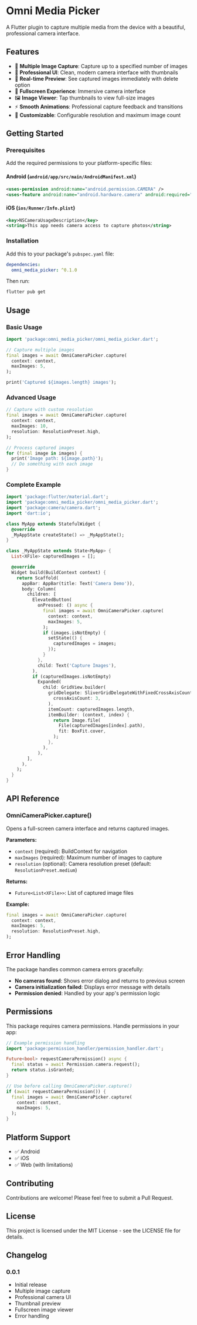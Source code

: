 # Omni Media Picker

A Flutter plugin to capture multiple media from the device with a beautiful, professional camera interface.

## Features

- 📸 **Multiple Image Capture**: Capture up to a specified number of images
- 🎨 **Professional UI**: Clean, modern camera interface with thumbnails
- 🔄 **Real-time Preview**: See captured images immediately with delete option
- 📱 **Fullscreen Experience**: Immersive camera interface
- 🖼️ **Image Viewer**: Tap thumbnails to view full-size images
- ⚡ **Smooth Animations**: Professional capture feedback and transitions
- 🎯 **Customizable**: Configurable resolution and maximum image count

## Getting Started

### Prerequisites

Add the required permissions to your platform-specific files:

#### Android (`android/app/src/main/AndroidManifest.xml`)
```xml
<uses-permission android:name="android.permission.CAMERA" />
<uses-feature android:name="android.hardware.camera" android:required="true" />
```

#### iOS (`ios/Runner/Info.plist`)
```xml
<key>NSCameraUsageDescription</key>
<string>This app needs camera access to capture photos</string>
```

### Installation

Add this to your package's `pubspec.yaml` file:

```yaml
dependencies:
  omni_media_picker: ^0.1.0
```

Then run:
```bash
flutter pub get
```

## Usage

### Basic Usage

```dart
import 'package:omni_media_picker/omni_media_picker.dart';

// Capture multiple images
final images = await OmniCameraPicker.capture(
  context: context,
  maxImages: 5,
);

print('Captured ${images.length} images');
```

### Advanced Usage

```dart
// Capture with custom resolution
final images = await OmniCameraPicker.capture(
  context: context,
  maxImages: 10,
  resolution: ResolutionPreset.high,
);

// Process captured images
for (final image in images) {
  print('Image path: ${image.path}');
  // Do something with each image
}
```

### Complete Example

```dart
import 'package:flutter/material.dart';
import 'package:omni_media_picker/omni_media_picker.dart';
import 'package:camera/camera.dart';
import 'dart:io';

class MyApp extends StatefulWidget {
  @override
  _MyAppState createState() => _MyAppState();
}

class _MyAppState extends State<MyApp> {
  List<XFile> capturedImages = [];

  @override
  Widget build(BuildContext context) {
    return Scaffold(
      appBar: AppBar(title: Text('Camera Demo')),
      body: Column(
        children: [
          ElevatedButton(
            onPressed: () async {
              final images = await OmniCameraPicker.capture(
                context: context,
                maxImages: 5,
              );
              if (images.isNotEmpty) {
                setState(() {
                  capturedImages = images;
                });
              }
            },
            child: Text('Capture Images'),
          ),
          if (capturedImages.isNotEmpty)
            Expanded(
              child: GridView.builder(
                gridDelegate: SliverGridDelegateWithFixedCrossAxisCount(
                  crossAxisCount: 3,
                ),
                itemCount: capturedImages.length,
                itemBuilder: (context, index) {
                  return Image.file(
                    File(capturedImages[index].path),
                    fit: BoxFit.cover,
                  );
                },
              ),
            ),
        ],
      ),
    );
  }
}
```

## API Reference

### OmniCameraPicker.capture()

Opens a full-screen camera interface and returns captured images.

**Parameters:**
- `context` (required): BuildContext for navigation
- `maxImages` (required): Maximum number of images to capture
- `resolution` (optional): Camera resolution preset (default: `ResolutionPreset.medium`)

**Returns:**
- `Future<List<XFile>>`: List of captured image files

**Example:**
```dart
final images = await OmniCameraPicker.capture(
  context: context,
  maxImages: 5,
  resolution: ResolutionPreset.high,
);
```

## Error Handling

The package handles common camera errors gracefully:

- **No cameras found**: Shows error dialog and returns to previous screen
- **Camera initialization failed**: Displays error message with details
- **Permission denied**: Handled by your app's permission logic

## Permissions

This package requires camera permissions. Handle permissions in your app:

```dart
// Example permission handling
import 'package:permission_handler/permission_handler.dart';

Future<bool> requestCameraPermission() async {
  final status = await Permission.camera.request();
  return status.isGranted;
}

// Use before calling OmniCameraPicker.capture()
if (await requestCameraPermission()) {
  final images = await OmniCameraPicker.capture(
    context: context,
    maxImages: 5,
  );
}
```

## Platform Support

- ✅ Android
- ✅ iOS
- ✅ Web (with limitations)

## Contributing

Contributions are welcome! Please feel free to submit a Pull Request.

## License

This project is licensed under the MIT License - see the LICENSE file for details.

## Changelog

### 0.0.1
- Initial release
- Multiple image capture
- Professional camera UI
- Thumbnail preview
- Fullscreen image viewer
- Error handling